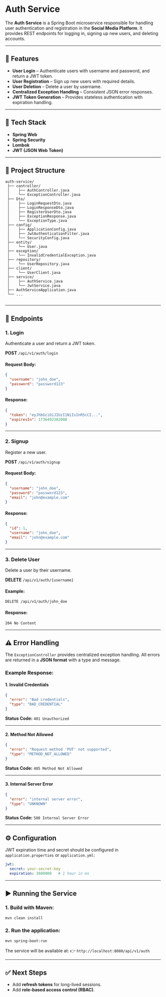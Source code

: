 # Auth Service

The **Auth Service** is a Spring Boot microservice responsible for handling user authentication and registration in the **Social Media Platform**. It provides REST endpoints for logging in, signing up new users, and deleting accounts.

---

## 📌 Features

* **User Login** – Authenticate users with username and password, and return a JWT token.
* **User Registration** – Sign up new users with required details.
* **User Deletion** – Delete a user by username.
* **Centralized Exception Handling** – Consistent JSON error responses.
* **JWT Token Generation** – Provides stateless authentication with expiration handling.

---

## 🚀 Tech Stack

* **Spring Web**
* **Spring Security**
* **Lombok**
* **JWT (JSON Web Token)**


---

## 📂 Project Structure

```
auth-service/
 ├── controller/
 │    ├── AuthController.java
 │    └── ExceptionController.java
 ├── Dto/
 │    ├── LoginRequestDto.java
 │    ├── LoginResponseDto.java
 │    ├── RegisterUserDto.java
 │    ├── ExceptionResponse.java
 │    └── ExceptionType.java
 ├── config/
 │    ├── ApplicationConfig.java
 │    ├── JwtAuthenticationFilter.java
 │    └── SecurityConfig.java
 ├── entity/
 │    └── User.java
 ├── exception/
 │    └── InvalidCredentialException.java
 ├── repository/
 │    └── UserRepository.java
 ├── client/
 │    └── UserClient.java
 ├── service/
 │    ├── AuthService.java
 │    └── JwtService.java
 ├── AuthServiceApplication.java
 └── ...
 
```

---

## 🔑 Endpoints

### 1. **Login**

Authenticate a user and return a JWT token.

**POST** `/api/v1/auth/login`

#### Request Body:

```json
{
  "username": "john_doe",
  "password": "password123"
}
```

#### Response:

```json
{
  "token": "eyJhbGciOiJIUzI1NiIsInR5cCI...",
  "expiresIn": 1736492382000
}
```

---

### 2. **Signup**

Register a new user.

**POST** `/api/v1/auth/signup`

#### Request Body:

```json
{
  "username": "john_doe",
  "password": "password123",
  "email": "john@example.com"
}
```

#### Response:

```json
{
  "id": 1,
  "username": "john_doe",
  "email": "john@example.com"
}
```

---

### 3. **Delete User**

Delete a user by their username.

**DELETE** `/api/v1/auth/{username}`

#### Example:

```
DELETE /api/v1/auth/john_doe
```

#### Response:

```
204 No Content
```

---

## ⚠️ Error Handling

The `ExceptionController` provides centralized exception handling. All errors are returned in a **JSON format** with a type and message.

### Example Response:

#### 1. Invalid Credentials

```json
{
  "error": "Bad credentials",
  "type": "BAD_CREDENTIAL"
}
```

**Status Code:** `401 Unauthorized`

---

#### 2. Method Not Allowed

```json
{
  "error": "Request method 'PUT' not supported",
  "type": "METHOD_NOT_ALLOWED"
}
```

**Status Code:** `405 Method Not Allowed`

---

#### 3. Internal Server Error

```json
{
  "error": "internal server error",
  "type": "UNKNOWN"
}
```

**Status Code:** `500 Internal Server Error`

---

## ⚙️ Configuration

JWT expiration time and secret should be configured in `application.properties` or `application.yml`:

```yaml
jwt:
  secret: your-secret-key
  expiration: 3600000   # 1 hour in ms
```

---

## ▶️ Running the Service

### 1. Build with Maven:

```bash
mvn clean install
```

### 2. Run the application:

```bash
mvn spring-boot:run
```

The service will be available at:
👉 `http://localhost:8080/api/v1/auth`

---

## ✅ Next Steps

* Add **refresh tokens** for long-lived sessions.
* Add **role-based access control (RBAC)**.


